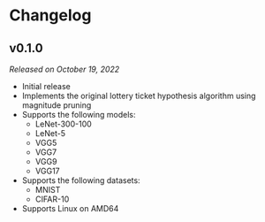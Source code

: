 # Changelog

## v0.1.0

*Released on October 19, 2022*

- Initial release
- Implements the original lottery ticket hypothesis algorithm using magnitude pruning
- Supports the following models:
  - LeNet-300-100
  - LeNet-5
  - VGG5
  - VGG7
  - VGG9
  - VGG17
- Supports the following datasets:
  - MNIST
  - CIFAR-10
- Supports Linux on AMD64
